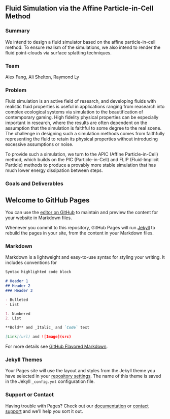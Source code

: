 ## Fluid Simulation via the Affine Particle-in-Cell Method

### Summary

We intend to design a fluid simulator based on the affine particle-in-cell method. To ensure realism of the simulations, we also intend to render the fluid point-clouds via surface splatting techniques. 

### Team

Alex Fang, Ali Shelton, Raymond Ly

### Problem

Fluid simulation is an active field of research, and developing fluids with realistic fluid properties is useful in applications ranging from reasearch into complex ecological systems via simulation to the beautification of contemporary gaming. High fidelity physical properties can be especially important in research, where the results are often dependent on the assumption that the simulation is faithful to some degree to the real scene. The challenge in designing such a simulation methods comes from faithfully representing the fluid to retain its physical properties without introducing excessive assumptions or noise. 

To provide such a simulation, we turn to the APIC (Affine Particle-in-Cell) method, which builds on the PIC (Particle-in-Cell) and FLIP (Fluid-Implicit Particle) methods to produce a provably more stable simulation that has much lower energy dissipation between steps.

### Goals and Deliverables





## Welcome to GitHub Pages

You can use the [editor on GitHub](https://github.com/alishelton/184-project-proposal/edit/master/index.md) to maintain and preview the content for your website in Markdown files.

Whenever you commit to this repository, GitHub Pages will run [Jekyll](https://jekyllrb.com/) to rebuild the pages in your site, from the content in your Markdown files.

### Markdown

Markdown is a lightweight and easy-to-use syntax for styling your writing. It includes conventions for

```markdown
Syntax highlighted code block

# Header 1
## Header 2
### Header 3

- Bulleted
- List

1. Numbered
2. List

**Bold** and _Italic_ and `Code` text

[Link](url) and ![Image](src)
```

For more details see [GitHub Flavored Markdown](https://guides.github.com/features/mastering-markdown/).

### Jekyll Themes

Your Pages site will use the layout and styles from the Jekyll theme you have selected in your [repository settings](https://github.com/alishelton/184-project-proposal/settings). The name of this theme is saved in the Jekyll `_config.yml` configuration file.

### Support or Contact

Having trouble with Pages? Check out our [documentation](https://help.github.com/categories/github-pages-basics/) or [contact support](https://github.com/contact) and we’ll help you sort it out.

